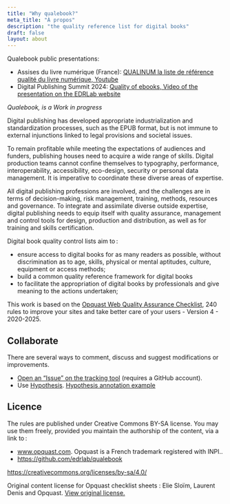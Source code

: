 ```yaml
---
title: "Why qualebook?"
meta_title: "À propos"
description: "the quality reference list for digital books"
draft: false
layout: about
---
```


Qualebook public presentations:
* <span lang="fr">Assises du livre numérique (France): [QUALINUM la liste de référence qualité du livre numérique, Youtube](https://youtu.be/zg6C0cuDUqE?list=PLY0BtmO03yYGQ8sQ7fwSw7IVaymmtp4Pm&t=2413)</span>
* Digital Publishing Summit 2024: [Quality of ebooks, Video of the presentation on the EDRLab website](https://www.edrlab.org/events/digital-publishing-summit-2024/#1708288836982-85ce3f99-0b0f)



*Qualebook, is a Work in progress*

Digital publishing has developed appropriate industrialization and standardization processes, such as the EPUB format, but is not immune to external injunctions linked to legal provisions and societal issues. 

To remain profitable while meeting the expectations of audiences and funders, publishing houses need to acquire a wide range of skills. Digital production teams cannot confine themselves to typography, performance, interoperability, accessibility, eco-design, security or personal data management. It is imperative to coordinate these diverse areas of expertise.

All digital publishing professions are involved, and the challenges are in terms of decision-making, risk management, training, methods, resources and governance.  To integrate and assimilate diverse outside expertise, digital publishing needs to equip itself with quality assurance, management and control tools for design, production and distribution, as well as for training and skills certification. 

Digital book quality control lists aim to&#8239;:

* ensure access to digital books for as many readers as possible, without discrimination as to age, skills, physical or mental aptitudes, culture, equipment or access methods;
* build a common quality reference framework for digital books
* to facilitate the appropriation of digital books by professionals and give meaning to the actions undertaken; 

This work is based on the [Opquast Web Quality Assurance Checklist](https://checklists.opquast.com/en/web-quality-assurance/), 240 rules to improve your sites and take better care of your users - Version 4 - 2020-2025.

## Collaborate

There are several ways to comment, discuss and suggest modifications or improvements. 

* [Open an “Issue” on the tracking tool](https://github.com/edrlab/qualebook/issues/new) (requires a GitHub account).
* Use [Hypothesis](https://hypothes.is). [Hypothesis annotation example](https://hyp.is/0Ue8yGaIEe6g0hMib30YBw/edrlab.github.io/qualebook/fr/rules/001/) 
  
## Licence

The rules are published under Creative Commons BY-SA license. You may use them freely, provided you maintain the authorship of the content, via a link to&#8239;:

* www.opquast.com.  Opquast is a French trademark registered with INPI..
* https://github.com/edrlab/qualebook

https://creativecommons.org/licenses/by-sa/4.0/

Original content license for Opquast checklist sheets : Elie Sloïm, Laurent Denis and Opquast. <a href="https://checklists.opquast.com/en/web-quality-assurance/licence/">View original license.</a>




